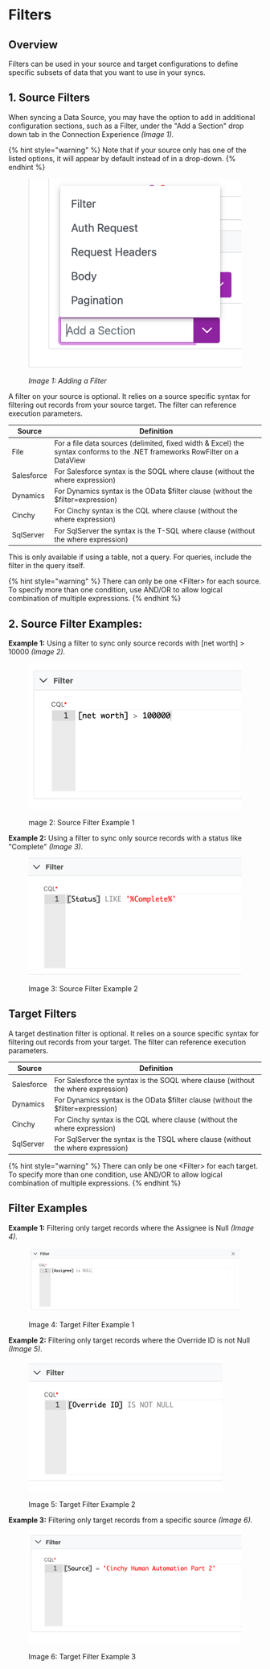 # Filters

## Overview

Filters can be used in your source and target configurations to define specific subsets of data that you want to use in your syncs.

## 1. Source Filters

When syncing a Data Source, you may have the option to add in additional configuration sections, such as a Filter, under the "Add a Section" drop down tab in the Connection Experience _(Image 1)._

{% hint style="warning" %}
Note that if your source only has one of the listed options, it will appear by default instead of in a drop-down.
{% endhint %}

<figure><img src="../../../.gitbook/assets/image (649).png" alt=""><figcaption><p><em>Image 1: Adding a Filter</em></p></figcaption></figure>

A filter on your source is optional. It relies on a source specific syntax for filtering out records from your source target. The filter can reference execution parameters.

| Source     | Definition                                                                                                                  |
| ---------- | --------------------------------------------------------------------------------------------------------------------------- |
| File       | For a file data sources (delimited, fixed width & Excel) the syntax conforms to the .NET frameworks RowFilter on a DataView |
| Salesforce | For Salesforce syntax is the SOQL where clause (without the where expression)                                               |
| Dynamics   | For Dynamics syntax is the OData $filter clause (without the $filter=expression)                                            |
| Cinchy     | For Cinchy syntax is the CQL where clause (without the where expression)                                                    |
| SqlServer  | For SqlServer the syntax is the T-SQL where clause (without the where expression)                                           |

This is only available if using a table, not a query. For queries, include the filter in the query itself.&#x20;

{% hint style="warning" %}
There can only be one \<Filter>  for each source. To specify more than one condition, use AND/OR to allow logical combination of multiple expressions.
{% endhint %}

## 2. Source Filter Examples:

**Example 1:** Using a filter to sync only source records with \[net worth] > 10000 _(Image 2)._

<figure><img src="../../../.gitbook/assets/image (134).png" alt=""><figcaption><p>mage 2: Source Filter Example 1</p></figcaption></figure>

**Example 2:** Using a filter to sync only source records with a status like "Complete" _(Image 3)._

<figure><img src="../../../.gitbook/assets/image (135).png" alt=""><figcaption><p>Image 3: Source Filter Example 2</p></figcaption></figure>

## Target Filters

A target destination filter is optional. It relies on a source specific syntax for filtering out records from your target. The filter can reference execution parameters.

| Source     | Definition                                                                        |
| ---------- | --------------------------------------------------------------------------------- |
| Salesforce | For Salesforce the syntax is the SOQL where clause (without the where expression) |
| Dynamics   | For Dynamics syntax is the OData $filter clause (without the $filter=expression)  |
| Cinchy     | For Cinchy syntax is the CQL where clause (without the where expression)          |
| SqlServer  | For SqlServer the syntax is the TSQL where clause (without the where expression)  |

{% hint style="warning" %}
There can only be one \<Filter>  for each target. To specify more than one condition, use AND/OR to allow logical combination of multiple expressions.
{% endhint %}

## Filter Examples

**Example 1:** Filtering only target records where the Assignee is Null _(Image 4)._

<figure><img src="../../../.gitbook/assets/image (122).png" alt=""><figcaption><p>Image 4: Target Filter Example 1</p></figcaption></figure>

**Example 2:** Filtering only target records where the Override ID is not Null _(Image 5)._

<figure><img src="../../../.gitbook/assets/image (360).png" alt=""><figcaption><p>Image 5: Target Filter Example 2</p></figcaption></figure>

**Example 3:** Filtering only target records from a specific source _(Image 6)._

<figure><img src="../../../.gitbook/assets/image (358).png" alt=""><figcaption><p>Image 6: Target Filter Example 3</p></figcaption></figure>

